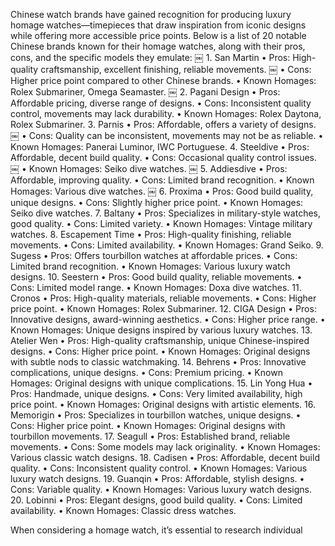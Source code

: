 Chinese watch brands have gained recognition for producing luxury homage watches—timepieces that draw inspiration from iconic designs while offering more accessible price points. Below is a list of 20 notable Chinese brands known for their homage watches, along with their pros, cons, and the specific models they emulate: ￼
	1.	San Martin
	•	Pros: High-quality craftsmanship, excellent finishing, reliable movements. ￼
	•	Cons: Higher price point compared to other Chinese brands.
	•	Known Homages: Rolex Submariner, Omega Seamaster. ￼
	2.	Pagani Design
	•	Pros: Affordable pricing, diverse range of designs.
	•	Cons: Inconsistent quality control, movements may lack durability.
	•	Known Homages: Rolex Daytona, Rolex Submariner.
	3.	Parnis
	•	Pros: Affordable, offers a variety of designs. ￼
	•	Cons: Quality can be inconsistent, movements may not be as reliable.
	•	Known Homages: Panerai Luminor, IWC Portuguese.
	4.	Steeldive
	•	Pros: Affordable, decent build quality.
	•	Cons: Occasional quality control issues. ￼
	•	Known Homages: Seiko dive watches. ￼
	5.	Addiesdive
	•	Pros: Affordable, improving quality.
	•	Cons: Limited brand recognition.
	•	Known Homages: Various dive watches. ￼
	6.	Proxima
	•	Pros: Good build quality, unique designs.
	•	Cons: Slightly higher price point.
	•	Known Homages: Seiko dive watches.
	7.	Baltany
	•	Pros: Specializes in military-style watches, good quality.
	•	Cons: Limited variety.
	•	Known Homages: Vintage military watches.
	8.	Escapement Time
	•	Pros: High-quality finishing, reliable movements.
	•	Cons: Limited availability.
	•	Known Homages: Grand Seiko.
	9.	Sugess
	•	Pros: Offers tourbillon watches at affordable prices.
	•	Cons: Limited brand recognition.
	•	Known Homages: Various luxury watch designs.
	10.	Seestern
	•	Pros: Good build quality, reliable movements.
	•	Cons: Limited model range.
	•	Known Homages: Doxa dive watches.
	11.	Cronos
	•	Pros: High-quality materials, reliable movements.
	•	Cons: Higher price point.
	•	Known Homages: Rolex Submariner.
	12.	CIGA Design
	•	Pros: Innovative designs, award-winning aesthetics.
	•	Cons: Higher price range.
	•	Known Homages: Unique designs inspired by various luxury watches.
	13.	Atelier Wen
	•	Pros: High-quality craftsmanship, unique Chinese-inspired designs.
	•	Cons: Higher price point.
	•	Known Homages: Original designs with subtle nods to classic watchmaking.
	14.	Behrens
	•	Pros: Innovative complications, unique designs.
	•	Cons: Premium pricing.
	•	Known Homages: Original designs with unique complications.
	15.	Lin Yong Hua
	•	Pros: Handmade, unique designs.
	•	Cons: Very limited availability, high price point.
	•	Known Homages: Original designs with artistic elements.
	16.	Memorigin
	•	Pros: Specializes in tourbillon watches, unique designs.
	•	Cons: Higher price point.
	•	Known Homages: Original designs with tourbillon movements.
	17.	Seagull
	•	Pros: Established brand, reliable movements.
	•	Cons: Some models may lack originality.
	•	Known Homages: Various classic watch designs.
	18.	Cadisen
	•	Pros: Affordable, decent build quality.
	•	Cons: Inconsistent quality control.
	•	Known Homages: Various luxury watch designs.
	19.	Guanqin
	•	Pros: Affordable, stylish designs.
	•	Cons: Variable quality.
	•	Known Homages: Various luxury watch designs.
	20.	Lobinni
	•	Pros: Elegant designs, good build quality.
	•	Cons: Limited availability.
	•	Known Homages: Classic dress watches.

When considering a homage watch, it’s essential to research individual